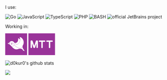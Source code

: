 I use:

![Go](https://img.shields.io/badge/--00ADD8?logo=go&logoColor=ffffff)
![JavaScript](https://img.shields.io/badge/--F7DF1E?logo=javascript&logoColor=000)
![TypeScript](https://img.shields.io/badge/--3178C6?logo=typescript&logoColor=ffffff)
![PHP](https://img.shields.io/badge/--787CB5?logo=php&logoColor=ffffff)
![BASH](https://img.shields.io/badge/--540D6E?logo=BASH&logoColor=ffffff)
![official JetBrains project](http://jb.gg/badges/official.svg)

Working in:

[![MTT](https://raw.githubusercontent.com/d0kur0/d0kur0/fa80deae9ffaa9a79c60ed6625f70ed5bad5b5fe/mtt.svg)](https://mtt.ru)


![d0kur0's github stats](https://github-readme-stats.vercel.app/api?username=d0kur0&show_icons=true&theme=radical&count_private=true)


![](https://komarev.com/ghpvc/?username=d0kur0&label=?-23qfAF12)
